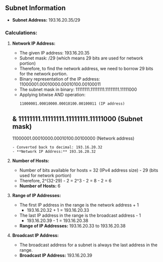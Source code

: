 ## Subnet Information

- **Subnet Address:** 193.16.20.35/29

### Calculations:

1. **Network IP Address:**
   - The given IP address: 193.16.20.35
   - Subnet mask: /29 (which means 29 bits are used for network portion)
   - Therefore, to find the network address, we need to borrow 29 bits for the network portion.
   - Binary representation of the IP address: 11000001.00010000.00010100.00100011
   - The subnet mask in binary: 11111111.11111111.11111111.11111000
   - Applying bitwise AND operation:
     ```
     11000001.00010000.00010100.00100011 (IP address)
   & 11111111.11111111.11111111.11111000 (Subnet mask)
     -----------------------------------
     11000001.00010000.00010100.00100000 (Network address)
     ```
   - Converted back to decimal: 193.16.20.32
   - **Network IP Address:** 193.16.20.32

2. **Number of Hosts:**
   - Number of bits available for hosts = 32 (IPv4 address size) - 29 (bits used for network portion)
   - Therefore, 2^(32-29) - 2 = 2^3 - 2 = 8 - 2 = 6
   - **Number of Hosts:** 6

3. **Range of IP Addresses:**
   - The first IP address in the range is the network address + 1
     - 193.16.20.32 + 1 = 193.16.20.33
   - The last IP address in the range is the broadcast address - 1
     - 193.16.20.39 - 1 = 193.16.20.38
   - **Range of IP Addresses:** 193.16.20.33 to 193.16.20.38

4. **Broadcast IP Address:**
   - The broadcast address for a subnet is always the last address in the range.
   - **Broadcast IP Address:** 193.16.20.39
